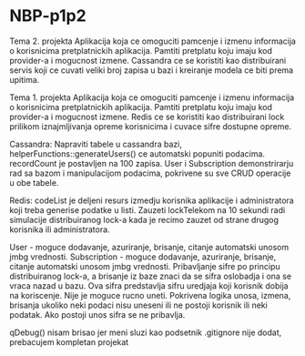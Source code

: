 # NBP-p1p2

Tema 2. projekta
Aplikacija koja ce omoguciti pamcenje i izmenu informacija o korisnicima pretplatnickih aplikacija. 
Pamtiti pretplatu koju imaju kod provider-a i mogucnost izmene. 
Cassandra ce se koristiti kao distribuirani servis koji ce cuvati veliki broj zapisa u bazi i kreiranje modela ce biti prema upitima.

Tema 1. projekta
Aplikacija koja ce omoguciti pamcenje i izmenu informacija o korisnicima pretplatnickih aplikacija. 
Pamtiti pretplatu koju imaju kod provider-a i mogucnost izmene. 
Redis ce se koristiti kao distribuirani lock prilikom iznajmljivanja opreme korisnicima i cuvace sifre dostupne opreme.


Cassandra:
Napraviti tabele u cassandra bazi, helperFunctions::generateUsers() ce automatski popuniti podacima. recordCount je postavljen na 100 zapisa.
User i Subscription demonstrirarju rad sa bazom i manipulacijom podacima, pokrivene su sve CRUD operacije u obe tabele.

Redis:
codeList je deljeni resurs izmedju korisnika aplikacije i administratora koji treba generise podatke u listi. 
Zauzeti lockTelekom na 10 sekundi radi simulacije distribuiranog lock-a kada je recimo zauzet od strane drugog korisnika ili administratora.

User - moguce dodavanje, azuriranje, brisanje, citanje automatski unosom jmbg vrednosti.
Subscription - moguce dodavanje, azuriranje, brisanje, citanje automatski unosom jmbg vrednosti. Pribavljanje sifre po principu distribuiranog lock-a, a 
brisanje iz baze znaci da se sifra oslobadja i ona se vraca nazad u bazu. Ova sifra predstavlja sifru uredjaja koji korisnik dobija na koriscenje. Nije je 
moguce rucno uneti. Pokrivena logika unosa, izmena, brisanja ukoliko neki podaci nisu uneseni ili ne postoji korisnik ili neki podatak. Ako postoji unos sifra se
ne pribavlja.

qDebug() nisam brisao jer meni sluzi kao podsetnik
.gitignore nije dodat, prebacujem kompletan projekat